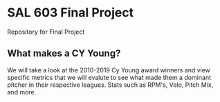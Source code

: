 # SAL 603 Final Project
Repository for Final Project

## What makes a CY Young? 
We will take a look at the 2010-2019 Cy Young award winners and view specific metrics that we will evalute to see what made them a dominant pitcher in their respective leagues. Stats such as RPM's, Velo, Pitch Mix, and more.
